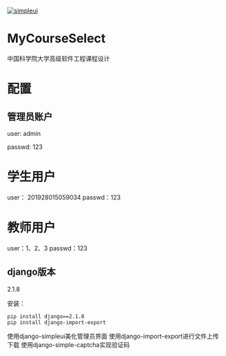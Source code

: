 [![simpleui](https://img.shields.io/badge/developing%20with-Simpleui-2077ff.svg)](https://github.com/newpanjing/simpleui)
# MyCourseSelect
中国科学院大学高级软件工程课程设计

# 配置
## 管理员账户

user: admin

passwd: 123

# 学生用户
user： 201928015059034
passwd：123

# 教师用户
user：1、2、3
passwd：123

## django版本

2.1.8

安装：
```
pip install django==2.1.8
pip install django-import-export
```
使用django-simpleui美化管理员界面
使用django-import-export进行文件上传下载
使用django-simple-captcha实现验证码

